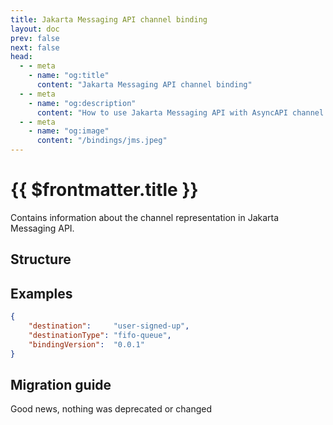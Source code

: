 ```yaml
---
title: Jakarta Messaging API channel binding
layout: doc
prev: false
next: false
head:
  - - meta
    - name: "og:title"
      content: "Jakarta Messaging API channel binding"
  - - meta
    - name: "og:description"
      content: "How to use Jakarta Messaging API with AsyncAPI channel binding"
  - - meta
    - name: "og:image"
      content: "/bindings/jms.jpeg"
---
```


# {{ $frontmatter.title }}

Contains information about the channel representation in Jakarta Messaging API.

## Structure

<Json url="https://raw.githubusercontent.com/asyncapi/spec-json-schemas/master/bindings/jms/0.0.1/channel.json"/>

## Examples

```json
{
    "destination":     "user-signed-up",
    "destinationType": "fifo-queue",
    "bindingVersion":  "0.0.1"
}
```

## Migration guide

Good news, nothing was deprecated or changed